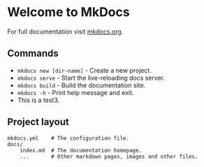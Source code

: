 # Welcome to MkDocs

For full documentation visit [mkdocs.org](https://www.mkdocs.org).

## Commands

* `mkdocs new [dir-name]` - Create a new project.
* `mkdocs serve` - Start the live-reloading docs server.
* `mkdocs build` - Build the documentation site.
* `mkdocs -h` - Print help message and exit.
* This is a test3.
## Project layout

    mkdocs.yml    # The configuration file.
    docs/
        index.md  # The documentation homepage.
        ...       # Other markdown pages, images and other files.
